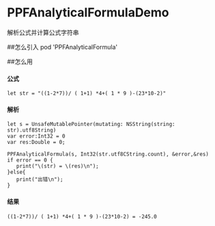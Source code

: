 # PPFAnalyticalFormulaDemo
 解析公式并计算公式字符串

##怎么引入
pod 'PPFAnalyticalFormula'

##怎么用

#### 公式
```
let str = "((1-2*7))/ ( 1+1) *4+( 1 * 9 )-(23*10-2)"
```
#### 解析
```
let s = UnsafeMutablePointer(mutating: NSString(string: str).utf8String)
var error:Int32 = 0
var res:Double = 0;
        
PPFAnalyticalFormula(s, Int32(str.utf8CString.count), &error,&res)
if error == 0 {
   print("\(str) = \(res)\n");
}else{
   print("出错\n");
}

```
#### 结果
```
((1-2*7))/ ( 1+1) *4+( 1 * 9 )-(23*10-2) = -245.0
```
